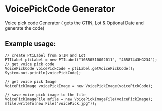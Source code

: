 VoicePickCode Generator
=============

Voice pick code Generator ( gets the GTIN, Lot &amp; Optional Date and generate the code)


Example usage:
-------------

	// create PtiLabel from GTIN and Lot
	PTILabel ptiLabel = new PTILabel("10850510002011", "46587443HG234");
	// get voice pick code
	VoicePickCode voicePickCode = ptiLabel.getVoicePickCode();
	System.out.println(voicePickCode);

	// get voice pick Image
	VoicePickImage voicePickImage = new VoicePickImage(voicePickCode);

	// save voice pick image to the file
	VoicePickImageFile mfile = new VoicePickImageFile(voicePickImage); 
	mfile.writeTo(new File("voicePick.jpg"));

